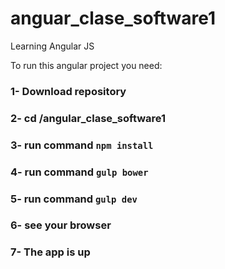 # anguar_clase_software1
Learning Angular JS

To run this angular project you need:

### 1- Download repository
### 2- cd /angular_clase_software1
### 3- run command ```npm install```
### 4- run command ```gulp bower```
### 5- run command ```gulp dev```
### 6- see your browser

### 7- The app is up
